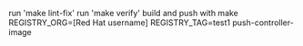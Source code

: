 run 'make lint-fix'
run 'make verify'
build and push with make REGISTRY_ORG=[Red Hat username] REGISTRY_TAG=test1 push-controller-image 